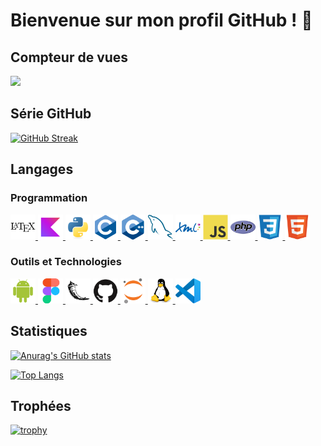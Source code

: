 # Bienvenue sur mon profil GitHub ! 👋

## Compteur de vues

![](https://komarev.com/ghpvc/?username=Gabin221&color=green)

## Série GitHub

[![GitHub Streak](https://github-readme-streak-stats.herokuapp.com/?user=Gabin221)](https://git.io/streak-stats)

## Langages

### Programmation

<p align="left">
  <a href="https://www.latex-project.org/" target="_blank"> 
    <img src="https://github.com/devicons/devicon/blob/master/icons/latex/latex-original.svg" alt="LaTeX" width="40" height="40"/> 
  </a> 
  <a href="https://kotlinlang.org/" target="_blank"> 
    <img src="https://github.com/devicons/devicon/blob/master/icons/kotlin/kotlin-original.svg" alt="kotlin" width="40" height="40"/> 
  </a> 
  <a href="https://www.python.org" target="_blank"> 
    <img src="https://github.com/devicons/devicon/blob/master/icons/python/python-original.svg" alt="python" width="40" height="40"/> 
  </a> 
  <a href="https://www.iso.org/standard/74528.html" target="_blank"> 
    <img src="https://github.com/devicons/devicon/blob/master/icons/c/c-original.svg" alt="C" width="40" height="40"/> 
  </a> 
  <a href="https://isocpp.org/" target="_blank"> 
    <img src="https://github.com/devicons/devicon/blob/master/icons/cplusplus/cplusplus-original.svg" alt="C++" width="40" height="40"/> 
  </a> 
  <a href="https://www.mysql.com/fr/" target="_blank"> 
    <img src="https://github.com/devicons/devicon/blob/master/icons/mysql/mysql-original.svg" alt="MySQL" width="40" height="40"/> 
  </a> 
  <a href="https://www.w3.org/XML/" target="_blank"> 
    <img src="https://github.com/devicons/devicon/blob/master/icons/xml/xml-original.svg" alt="XML" width="40" height="40"/> 
  </a>
  <a href="https://developer.mozilla.org/fr/docs/Web/JavaScript" target="_blank"> 
    <img src="https://github.com/devicons/devicon/blob/master/icons/javascript/javascript-original.svg" alt="JavaScript" width="40" height="40"/> 
  </a> 
  <a href="https://www.php.net/" target="_blank"> 
    <img src="https://github.com/devicons/devicon/blob/master/icons/php/php-original.svg" alt="PHP" width="40" height="40"/> 
  </a>
  <a href="https://www.w3.org/Style/CSS/" target="_blank"> 
    <img src="https://github.com/devicons/devicon/blob/master/icons/css3/css3-original.svg" alt="CSS" width="40" height="40"/> 
  </a> 
  <a href="https://html.spec.whatwg.org/multipage/" target="_blank"> 
    <img src="https://github.com/devicons/devicon/blob/master/icons/html5/html5-original.svg" alt="HTML" width="40" height="40"/> 
  </a> 
</p>

### Outils et Technologies

<p align="left">
  <a href="https://developer.android.com/" target="_blank"> 
    <img src="https://github.com/devicons/devicon/blob/master/icons/android/android-original.svg" alt="Android" width="40" height="40"/> 
  </a> 
  <a href="https://www.figma.com/" target="_blank"> 
    <img src="https://github.com/devicons/devicon/blob/master/icons/figma/figma-original.svg" alt="Figma" width="40" height="40"/> 
  </a> 
  <a href="https://flask.palletsprojects.com/en/3.0.x/" target="_blank"> 
    <img src="https://github.com/devicons/devicon/blob/master/icons/flask/flask-original.svg" alt="Flask" width="40" height="40"/> 
  </a> 
  <a href="https://github.com" target="_blank"> 
    <img src="https://github.com/devicons/devicon/blob/master/icons/github/github-original.svg" alt="Github" width="40" height="40"/> 
  </a> 
  <a href="https://jupyter.org/" target="_blank"> 
    <img src="https://github.com/devicons/devicon/blob/master/icons/jupyter/jupyter-original.svg" alt="Jupyter" width="40" height="40"/> 
  </a> 
  <a href="https://www.gnu.org/home.fr.html" target="_blank"> 
    <img src="https://github.com/devicons/devicon/blob/master/icons/linux/linux-original.svg" alt="Linux" width="40" height="40"/> 
  </a> 
  <a href="https://code.visualstudio.com/" target="_blank"> 
    <img src="https://github.com/devicons/devicon/blob/master/icons/vscode/vscode-original.svg" alt="VSCode" width="40" height="40"/> 
  </a> 
</p>

## Statistiques

[![Anurag's GitHub stats](https://github-readme-stats.vercel.app/api?username=Gabin221&show_icons=true)](https://github.com/anuraghazra/github-readme-stats)

[![Top Langs](https://github-readme-stats-omega-lyart-10.vercel.app/api/top-langs/?username=Gabin221&langs_count=20&layout=donut-vertical)](https://github.com/Gabin221/github-readme-stats)

## Trophées

[![trophy](https://github-profile-trophy.vercel.app/?username=Gabin221&row=2&column=3)](https://github.com/ryo-ma/github-profile-trophy)
